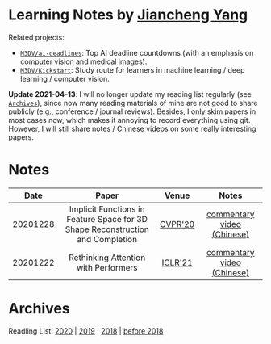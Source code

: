 # Learning Notes by [Jiancheng Yang](https://jiancheng-yang.com/)
Related projects: 
* [`M3DV/ai-deadlines`](https://github.com/M3DV/ai-deadlines): Top AI deadline countdowns (with an emphasis on computer vision and medical images).
* [`M3DV/Kickstart`](https://github.com/M3DV/Kickstart): Study route for learners in machine learning / deep learning / computer vision.
<!-- * [`M3DV/Readiness-Seminar`](https://github.com/M3DV/Readiness-Seminar): A cooperative paper list on 3D vision and deep learning robustness. -->

**Update 2021-04-13**: I will no longer update my reading list regularly (see [`Archives`](#archives)), since now many reading materials of mine are not good to share publicly (e.g., conference / journal reviews). Besides, I only skim papers in most cases now, which makes it annoying to record everything using git. However, I will still share notes / Chinese videos on some really interesting papers. 

# Notes
| Date | Paper | Venue | Notes|
|:---:|:---:|:---:|:---:|
| 20201228 | Implicit Functions in Feature Space for 3D Shape Reconstruction and Completion | [CVPR'20](https://openaccess.thecvf.com/content_CVPR_2020/papers/Chibane_Implicit_Functions_in_Feature_Space_for_3D_Shape_Reconstruction_and_CVPR_2020_paper.pdf) | [commentary video (Chinese)](https://www.bilibili.com/video/BV1Gt4y1C7Ba/) |
| 20201222 | Rethinking Attention with Performers | [ICLR'21](https://openreview.net/forum?id=Ua6zuk0WRH) | [commentary video (Chinese)](https://www.bilibili.com/video/BV14h411f7G3) |

# Archives
Readling List: [2020](archive/note20.md) | [2019](archive/note19.md) | [2018](archive/note18.md) | [before 2018](archive/before18.md)


